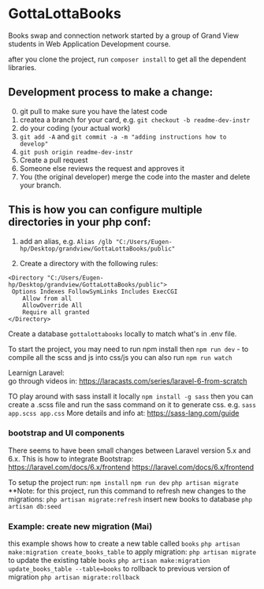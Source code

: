 # GottaLottaBooks
Books swap and connection network 
started by a group of Grand View students in Web Application Development course.

after you clone the project, run `composer install` to get all the dependent libraries. 

## Development process to make a change:
0) git pull to make sure you have the latest code
1) createa a branch for your card, e.g. `git checkout -b readme-dev-instr`  
2) do your coding (your actual work)
3) `git add -A`  and `git commit -a -m "adding instructions how to develop"` 
4) `git push origin readme-dev-instr`
5) Create a pull request 
6) Someone else reviews the request and approves it
7) You (the original developer) merge the code into the master and delete your branch.


## This is how you can configure multiple directories in your php conf:
1) add an alias, e.g. 
`Alias /glb "C:/Users/Eugen-hp/Desktop/grandview/GottaLottaBooks/public"`

2) Create a directory with the following rules:  

```
<Directory "C:/Users/Eugen-hp/Desktop/grandview/GottaLottaBooks/public">
 Options Indexes FollowSymLinks Includes ExecCGI
	Allow from all
	AllowOverride All
	Require all granted
</Directory>
```


Create a database `gottalottabooks` locally to match what's in .env file. 

To start the project, you may need to run npm install
then `npm run dev` - to compile all the scss and js into css/js
you can also run `npm run watch`


Learnign Laravel:  
go through videos in: https://laracasts.com/series/laravel-6-from-scratch


TO play around with sass install it locally
`npm install -g sass`
then you can create a .scss file and run the sass command on it to generate css. e.g. `sass app.scss app.css`
More details and info at: https://sass-lang.com/guide



### bootstrap and UI components
There seems to have been small changes between Laravel version 5.x and 6.x.
This is how to integrate Bootstrap: https://laravel.com/docs/6.x/frontend 
https://laravel.com/docs/6.x/frontend


To setup the project run:
`npm install`
`npm run dev`
`php artisan migrate`
**Note: for this project, run this command to refresh new changes to the migrations:
`php artisan migrate:refresh`
insert new books to database
`php artisan db:seed`

### Example: create new migration (Mai)
this example shows how to create a new table called `books`
`php artisan make:migration create_books_table`
to apply migration:
`php artisan migrate`
to update the existing table `books`
`php artisan make:migration update_books_table --table=books`
to rollback to previous version of migration
`php artisan migrate:rollback`
